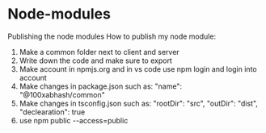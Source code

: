 # Node-modules
Publishing the node modules
How to publish my node module:
1. Make a common folder next to client and server
2. Write down the code and make sure to export
3. Make account in npmjs.org and in vs code use npm login and login into account
4. Make changes in package.json such as: 
	"name": "@100xabhash/common"
5. Make changes in tsconfig.json such as: 
	"rootDir": "src",
	"outDir": "dist",
	"declearation": true
6. use npm public --access=public
